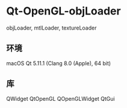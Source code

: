 # Qt-OpenGL-objLoader
objLoader, mtlLoader, textureLoader

## 环境
macOS
Qt 5.11.1 (Clang 8.0 (Apple), 64 bit)

## 库
QWidget
QtOpenGL
QOpenGLWidget
QtGui
